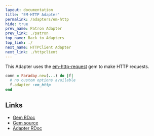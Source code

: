```yaml
---
layout: documentation
title: "EM-HTTP Adapter"
permalink: /adapters/em-http
hide: true
prev_name: Patron Adapter
prev_link: ./patron
top_name: Back to Adapters
top_link: ./
next_name: HTTPClient Adapter
next_link: ./httpclient
---
```


This Adapter uses the [em-http-request][rdoc] gem to make HTTP requests.

```ruby
conn = Faraday.new(...) do |f|
  # no custom options available
  f.adapter :em_http
end
```

## Links

* [Gem RDoc][rdoc]
* [Gem source][src]
* [Adapter RDoc][adapter_rdoc]

[rdoc]: https://www.rubydoc.info/gems/em-http-request
[src]: https://github.com/igrigorik/em-http-request#readme
[adapter_rdoc]: https://www.rubydoc.info/gems/faraday/Faraday/Adapter/EMHttp
